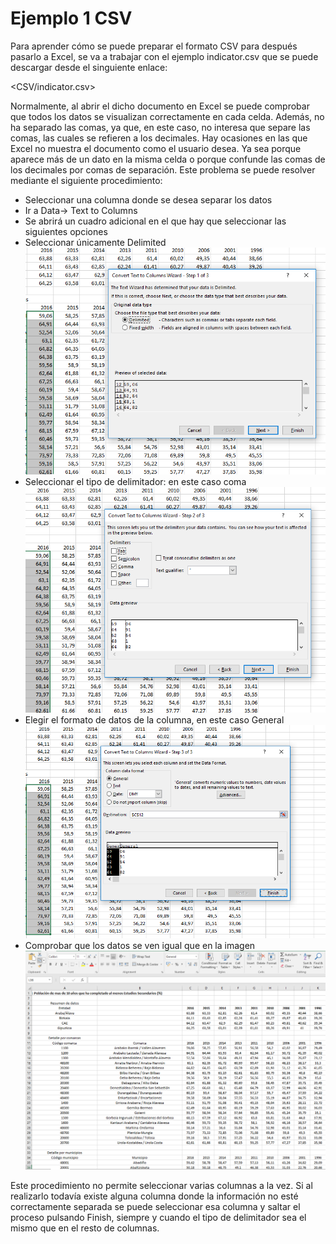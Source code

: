 # Ejemplo 1 CSV

Para aprender cómo se puede preparar el formato CSV para después pasarlo a Excel, se va a trabajar con el ejemplo indicator.csv 
que se puede descargar desde el singuiente enlace:

<CSV/indicator.csv>

Normalmente, al abrir el dicho documento en Excel se puede comprobar que todos los datos se visualizan correctamente en cada celda. 
Además, no ha separado las comas, ya que, en este caso, no interesa que separe las comas, las cuales se refieren a los decimales.
Hay ocasiones en las que Excel no muestra el documento como el usuario desea. Ya sea porque aparece más de un dato en la misma celda o 
porque confunde las comas de los decimales por comas de separación. Este problema se puede resolver mediante el siguiente procedimiento:

- Seleccionar una columna donde se desea separar los datos
- Ir a Data-> Text to Columns
- Se abrirá un cuadro adicional en el que hay que seleccionar las siguientes opciones 
- Seleccionar únicamente Delimited
![List of categories](fotos/fotos/Capture%20csv1.PNG)
- Seleccionar el tipo de delimitador: en este caso coma
![List of categories](fotos/fotos/Capture%20csv2.PNG)
- Elegir el formato de datos de la columna, en este caso General
![List of categories](fotos/fotos/Capture%20csv%203.PNG)
- Comprobar que los datos se ven igual que en la imagen
![List of categories](fotos/fotos/Capture%201.PNG)

Este procedimiento no permite seleccionar varias columnas a la vez. Si al realizarlo todavía existe alguna columna donde la 
información no esté correctamente separada se puede seleccionar esa columna y saltar el proceso pulsando Finish, siempre y 
cuando el tipo de delimitador sea el mismo que en el resto de columnas.
